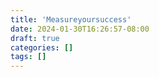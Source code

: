 ```yaml
---
title: 'Measureyoursuccess'
date: 2024-01-30T16:26:57-08:00
draft: true
categories: []
tags: []
---
```


